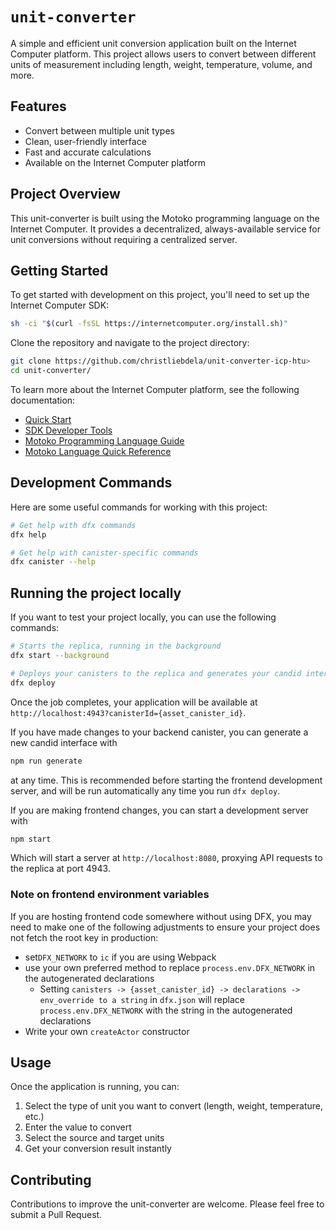# `unit-converter`

A simple and efficient unit conversion application built on the Internet Computer platform. This project allows users to convert between different units of measurement including length, weight, temperature, volume, and more.

## Features

- Convert between multiple unit types
- Clean, user-friendly interface
- Fast and accurate calculations
- Available on the Internet Computer platform

## Project Overview

This unit-converter is built using the Motoko programming language on the Internet Computer. It provides a decentralized, always-available service for unit conversions without requiring a centralized server.

## Getting Started

To get started with development on this project, you'll need to set up the Internet Computer SDK:

```bash
sh -ci "$(curl -fsSL https://internetcomputer.org/install.sh)"
```

Clone the repository and navigate to the project directory:

```bash
git clone https://github.com/christliebdela/unit-converter-icp-htu>
cd unit-converter/
```

To learn more about the Internet Computer platform, see the following documentation:

- [Quick Start](https://internetcomputer.org/docs/current/developer-docs/setup/deploy-locally)
- [SDK Developer Tools](https://internetcomputer.org/docs/current/developer-docs/setup/install)
- [Motoko Programming Language Guide](https://internetcomputer.org/docs/current/motoko/main/motoko)
- [Motoko Language Quick Reference](https://internetcomputer.org/docs/current/motoko/main/language-manual)

## Development Commands

Here are some useful commands for working with this project:

```bash
# Get help with dfx commands
dfx help

# Get help with canister-specific commands
dfx canister --help
```

## Running the project locally

If you want to test your project locally, you can use the following commands:

```bash
# Starts the replica, running in the background
dfx start --background

# Deploys your canisters to the replica and generates your candid interface
dfx deploy
```

Once the job completes, your application will be available at `http://localhost:4943?canisterId={asset_canister_id}`.

If you have made changes to your backend canister, you can generate a new candid interface with

```bash
npm run generate
```

at any time. This is recommended before starting the frontend development server, and will be run automatically any time you run `dfx deploy`.

If you are making frontend changes, you can start a development server with

```bash
npm start
```

Which will start a server at `http://localhost:8080`, proxying API requests to the replica at port 4943.

### Note on frontend environment variables

If you are hosting frontend code somewhere without using DFX, you may need to make one of the following adjustments to ensure your project does not fetch the root key in production:

- set`DFX_NETWORK` to `ic` if you are using Webpack
- use your own preferred method to replace `process.env.DFX_NETWORK` in the autogenerated declarations
  - Setting `canisters -> {asset_canister_id} -> declarations -> env_override to a string` in `dfx.json` will replace `process.env.DFX_NETWORK` with the string in the autogenerated declarations
- Write your own `createActor` constructor

## Usage

Once the application is running, you can:

1. Select the type of unit you want to convert (length, weight, temperature, etc.)
2. Enter the value to convert
3. Select the source and target units
4. Get your conversion result instantly

## Contributing

Contributions to improve the unit-converter are welcome. Please feel free to submit a Pull Request.
